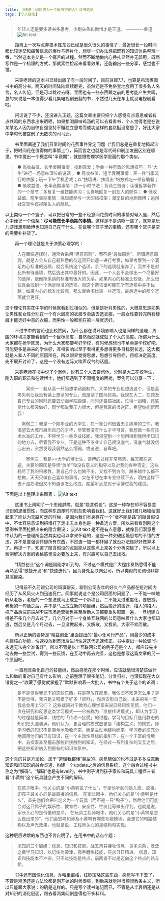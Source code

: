 ```yaml
---
title: 《精进：如何成为一个很厉害的人》读书笔记
tags: [个人随笔]
---
```

 >年轻人还是要多读书多思考，少刷头条和微博才是王道。                        ---------鲁迅
![Alt text](/img/004/20170404-1.png)
 
&nbsp;&nbsp;&nbsp;&nbsp;&nbsp;&nbsp;&nbsp;&nbsp;距离上一次写点非技术性东西已经是很久很久的事情了，最近很长一段时间都比较迷茫和痛苦信息的爆炸与碎片化，想尽一切办法想把既有的知识体系整理一番，当然这本身又是一个痛苦的过程。然而不断地做内心挣扎显然并无卵用，既然写作是一个梳理的方式，那就索性捡起来看看效果，还能输出一些分享，感觉也不错。

&nbsp;&nbsp;&nbsp;&nbsp;&nbsp;&nbsp;&nbsp;&nbsp;采铜老师的这本书已经出版了有一段时间了，目前豆瓣7.7，也算是鸡汤类图书中的高分书。两天的时间陆陆续续翻完，虽然还是不免俗套地套用了很多名人名言，名人传记，但是可以跳过去呀。里面也有一些东西跟之前的思考能产生共鸣，总的来说是一本值得少看几集电视剧去翻的书，不然过几天在车上就没电视剧看啦。

<!-- more -->

&nbsp;&nbsp;&nbsp;&nbsp;&nbsp;&nbsp;&nbsp;&nbsp;闲话说了不少，还没进入正题，这篇文章主要只把个人感觉有点意思或者有点共鸣的东西拿出来晒晒，如果想喝原味鸡汤的可以去看看书，个人觉得老是在说某某名人因为自律自强坚持不懈独立思考而成功这样的套路挺没意思了，好比大家中学时代被宫刑了无数次的司马迁。

&nbsp;&nbsp;&nbsp;&nbsp;&nbsp;&nbsp;&nbsp;&nbsp;书里面阐述了我们日常时间的花费事件界定问题（“我们总是在重复地抓起沙子，把时间花在值得做的事情上”），简而言之也就是写代码和刷朋友圈区别在哪里。书中提出一个概念叫“半衰期”，就是跟物理学医学里面的那个类似。
>● 高收益值、长半衰期事情：找到真爱；学会一种有效的思想技巧；与“大牛”进行一场意味深长的说话；
>● 高收益值、短半衰期事情：买一件当季流行的衣服；玩一下午手机游戏；以“扶墙进、扶墙出”的方式吃一顿自助餐；
>● 低收益值、长半衰期事情：练一小时书法；背诵三首诗；读懂哲学著作的一个章节；多反复一组技能练习；认真地回复一封友人的邮件；
>● 低收益值、短半衰期事情：挑起或参与一次网络掐架；漫无目的地刷微博；运用社交软件窥视陌生人的隐私。

以上类似一个个篮子，可以把日常的一些不经意间花费时间的事情对号入座，然后心中谨记一个信条：**尽可能做长半衰期的事情**。这样是不是清晰一些了，就算是玩儿游戏想刷微博也知道自己在干什么，在做哪个篮子里的事情，还有哪个篮子是空的需要补补货了。

&nbsp;&nbsp;&nbsp;&nbsp;&nbsp;&nbsp;&nbsp;&nbsp;再一个理论就是关于决策心理学的：
>人在面临选择时，通常会采用“满意原则”，而不是“最优原则”。所谓满意原则，就是人会从自己最熟悉的待选项开始逐一进行考察，如果考察到一个满足内心标准的选项，就会采纳这个选项，余下的选项就废弃了，而并不是对比所有待选项，然后选出其中最好的。因此，一个人会不会做出一个尽量好的选择，跟他所采纳的标准有很大的关系。如果内心的标准比较低，那么很快就会找到一个满足标准的选项，而这个选项很可能在所有选项中并不优越；如果内心的标准比较高，那么就会多比较一些选项，最后选中的那个选项就会更好。

这个理论其实在中学的时候就看到过相似的，但是是针对男性的，大概意思是如果让男性和女性分别在一个有六层高的衣服专卖店去选衣服，一般女性要转完所有楼层才能选好中意的衣服，而男性一般都能在第一层就选好。

&nbsp;&nbsp;&nbsp;&nbsp;&nbsp;&nbsp;&nbsp;&nbsp;不过书中的言论也比较赞同，为什么都在说环境影响人也是同样的道理，周围的环境决定能看到的一个目标高度，自然而然就成就了个人的高度。所谓为什么大家都在抢学区房，为什么大家都要考好学校，有时候想想也不单单是学校好吧，可能更多是进来的学生好，互相影响以至于看得更多想得更多目标更长远，这大概就是人和人不同的原因所在，所以眼界觉得思想，思想引导目标，目标决定高度。先不展开讨论了，这是一个没有边际又唉声叹气的话题。

&nbsp;&nbsp;&nbsp;&nbsp;&nbsp;&nbsp;&nbsp;&nbsp;采铜老师在书中说了个案例，说有三个人去咨询他，分别是大二在校学生，刚入职的职员和在读博士，他们都遇到了不同程度的困扰，案例可以分享一下：
>　　案例一：我从高一开始想学动画制作，大学的专业也想选这个，但是高考失利让我没有读上想读的专业，而是读了国际贸易。我现在大二，在顾及自己专业的同时还要去动画学院蹭课，同时还要搞社团，忙得一团糟，还感觉什么都没做好，同学都说我压力很大，但是我真的很迷茫，希望你能帮帮我！
>   
>   　案例二：我是一个刚毕业的大学生，在一家公司做着无关痛痒的工作，我渴望去大城市展示自己的才华，尽管我没有什么才华可言。我想做一些有技术水准的工作，不停学习一些专业技能，我渴望到一个能用得到我所学知识的地方去，尽管我不专业。正是这种不专业让自己很没底气，没底气就没信心出去，突然发现我居然这么懦弱，或者说，自卑吧。
>   
>　　案例三：我是××大学的博士生，读博的过程非常痛苦，每天都在逃避，主要的原因是导师“放羊”和没有意义的指导以及对我的各种否定。这些耗尽了我的积极性。我自己什么也做不出，又找不到方向，越来越什么都不想做，天天只做自己喜欢的事情，实在不想在本专业继续下去，明白这样下去不是办法但又不知道该怎么改变，期望听到您对于读博过程的建议。

 下面是以上整理出来图表：
![Alt text](/img/004/20170404-2.png)

&nbsp;&nbsp;&nbsp;&nbsp;&nbsp;&nbsp;&nbsp;&nbsp;这里书上阐明了一个思维屏障，就是“隐含假设”。这是一种存在却不容易意识到的思维惯性，而这种东西却时时刻刻影响着我们。这就好比我们被几堵墙给围起来了而认为无路可走的时候，是因为我们本身存在一个“墙不能是路”的隐含假设中，不太容易意识到把墙打了走出去本身也是一种备选方案。所以来看看刚刚这个案例书里面挖掘出来的隐含假设：
![Alt text](/img/004/20170404-3.png)
是不是有点意思，就像我们潜意思中认为的一些理所当然其实也可以拿来怀疑的，这是一种突破困境思考的不错的方法，并不是要强调怀疑所有东西，不然连一加一都怀疑了就没办法做好好做算术了。再提一下，知道了隐含假设的点就能从这些点上来各个分析突破了，所以以上案例解决方案的表格感觉没必要放上来，有兴趣可以自己去找找。

&nbsp;&nbsp;&nbsp;&nbsp;&nbsp;&nbsp;&nbsp;&nbsp;“精益创业”这个词是刚刚才听到的，不过这个模式是广大程序员熟悉得不能再熟悉得“敏捷开发”和“快速迭代”。因为身处互联网公司，所以类似的论调也非常耳濡目染。

&nbsp;&nbsp;&nbsp;&nbsp;&nbsp;&nbsp;&nbsp;&nbsp;记得前不久前跟公司的同事聊天，聊到公司去年的好久个产品都在短时间内经历了从风风火火到迅速死亡。同事就说这个是公司层面的问题了，一不能一味地听从老板，老板的一个想法就马上成立一个新项目，二不能太过重度化，要敏捷。老板的一句话之后，并不是马上成立新的项目组，然后搬迁的搬迁，招人的招人，把产品后端前端APP端市场运营销售甚至后勤人员都要重头配置一遍，一旦组建立得差不多几个月去过了，几个月对于一个身处互联网的公司意味着什么大家也都知道，然后又是几个月过去，一旦没做起来，又解散，又裁员，大家不欢而散。

&nbsp;&nbsp;&nbsp;&nbsp;&nbsp;&nbsp;&nbsp;&nbsp;所以正确的姿势是“精益创业”里面提出的“最小化可行产品”，用最少的成本构建核心功能，快速投放到市场后进行快速迭代迅速修正。书中提出一种论调“你永远无法完全准备好”，所以不管是以上互联网公司的例子还是个人，都应该先主动去做一些尝试，得到一些反馈，在互动中再去完善，这也是想写这篇文章的另一个原因吧。

&nbsp;&nbsp;&nbsp;&nbsp;&nbsp;&nbsp;&nbsp;&nbsp;一直想具象化自己的技能树，然后感觉在那个时候，应该就能很清楚该做什么和做的事对自己有什么影响，之前整理了很多笔记，分类归档，也深知现在大众错觉之一“收藏了感觉就掌握了”默默影响着一大批人，书中有个关于这个的论调：
>是不是觉得我记下的这些东西，只是存放在那里，我依旧不知道怎么用？是不是觉得，我只是又积累了好多「资料」，然后安慰自己说，未来的某一天我总会用上它们？
这些疑问对于教育心理学家来说已经司空见惯，他们一直在研究和反思这类学习模式——它被称为「直接传递模式」，即认为学习的过程就是简单、线性的「传递—接受」的过程，学习的目标只是用静态的知识把头脑装满。他们认为，更合理的模式应该是「建构主义」的模式，即学习者的知识不是简单地吸收而来，而是主动地建构而来，学习者必须充分地调用他们的已有知识，在一个主动性目标的指引下，在一个丰富的情境中，去探索甚至撞击那些新接触到的知识，在经过一系列复杂的交互之后，把这些知识纳入到原有的知识体系中。

这个真的只是方法论，属于“道理我都懂”类型的，感觉能做的也不过是多多注意新知识和旧知识的融会贯通，构建一个update之后的信息系统，这个融合过程书中称之为“解码”。“解码”也是有level的，书中例子讲到孩子家长和玩具工程师三者看“小黄鸭”这个玩具就会产生不同的解码。
>在孩子眼中，他关心的是“小黄鸭说了什么”，于是他听到的是儿歌、故事。即孩子最关心的是最直接的信息。
在家长眼中，他们关心的是“小黄鸭是什么”，首先他们会把它定义为一个玩具（而不是一只“鸭子”），然后他们可能会对这只鸭子的娱乐性、教育性、安全性、性价比等做出评判。也就是说，家长关心的是价值和意义。
在玩具工程师眼中，他们关心的是“小黄鸭是怎么做出来的”，他们会思考和涉及小黄鸭有哪些功能模块，会想它的电路结构以及声光效果。也就是说，工程师关心的是结构和实现。

这种层层递增的东西也不言自明了，在用书中的话点个题：
>求知的三个层级：信息、知识和技能。战五渣只接收信息，贪多求杂，泛泛之辈学习知识，以记住为要津，高手磨练技能，只求日日精进。  信息、知识和技能本不冲突，只不过技能是终点，前两者不过是迈向这个终点的路与桥。 ​​​​

&nbsp;&nbsp;&nbsp;&nbsp;&nbsp;&nbsp;&nbsp;&nbsp;书中还有图像化信息，乔哈里窗格，杠铃策略这些东西，感觉写不下去了，不管是鸡汤还是方法论都是刚开始的时候很爽，到后来就觉得很烦很教条主义，所以只能跟大家说：的确是这样的。只是写个读书笔记而已，不管是从半衰期还是从对知识的消化层面，跟去看两集网剧差得也不多科科。